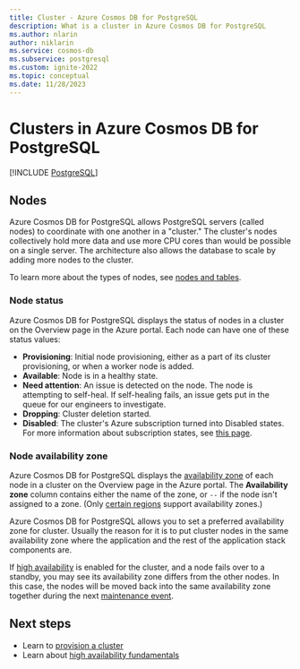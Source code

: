 ```yaml
---
title: Cluster - Azure Cosmos DB for PostgreSQL
description: What is a cluster in Azure Cosmos DB for PostgreSQL
ms.author: nlarin
author: niklarin
ms.service: cosmos-db
ms.subservice: postgresql
ms.custom: ignite-2022
ms.topic: conceptual
ms.date: 11/28/2023
---
```


# Clusters in Azure Cosmos DB for PostgreSQL

[!INCLUDE [PostgreSQL](../includes/appliesto-postgresql.md)]

## Nodes

Azure Cosmos DB for PostgreSQL allows
PostgreSQL servers (called nodes) to coordinate with one another in a "cluster."
The cluster's nodes collectively hold more data and use more CPU
cores than would be possible on a single server. The architecture also allows
the database to scale by adding more nodes to the cluster.

To learn more about the types of nodes, see [nodes and
tables](concepts-nodes.md).

### Node status

Azure Cosmos DB for PostgreSQL displays the status of nodes in a cluster on the
Overview page in the Azure portal. Each node can have one of these status
values:

* **Provisioning**: Initial node provisioning, either as a part of its cluster
  provisioning, or when a worker node is added.
* **Available**: Node is in a healthy state.
* **Need attention**: An issue is detected on the node. The node is attempting
  to self-heal. If self-healing fails, an issue gets put in the queue for our
  engineers to investigate.
* **Dropping**: Cluster deletion started.
* **Disabled**: The cluster's Azure subscription turned into Disabled
  states. For more information about subscription states, see [this
  page](../../cost-management-billing/manage/subscription-states.md).

### Node availability zone

Azure Cosmos DB for PostgreSQL displays the [availability zone](./concepts-availability-zones.md) of each node
in a cluster on the Overview page in the Azure portal. The **Availability
zone** column contains either the name of the zone, or `--` if the node isn't
assigned to a zone. (Only [certain regions](./resources-regions.md)
support availability zones.)

Azure Cosmos DB for PostgreSQL allows you to set a preferred availability zone for cluster. Usually the reason for it is to put cluster nodes in the same availability zone where the application and the rest of the application stack components are.

If [high availability](./concepts-high-availability.md) is enabled for the cluster, and a node fails
over to a standby, you may see its availability
zone differs from the other nodes. In this case, the nodes will be moved back
into the same availability zone together during the next [maintenance event](./concepts-maintenance.md).

## Next steps

* Learn to [provision a cluster](quickstart-create-portal.md)
* Learn about [high availability fundamentals](./concepts-high-availability.md)
